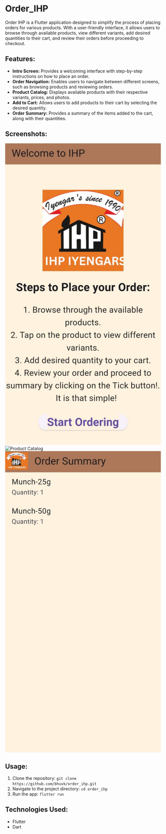 # Order_IHP

Order IHP is a Flutter application designed to simplify the process of placing orders for various products. With a user-friendly interface, it allows users to browse through available products, view different variants, add desired quantities to their cart, and review their orders before proceeding to checkout.

## Features:

- **Intro Screen:** Provides a welcoming interface with step-by-step instructions on how to place an order.
- **Order Navigation:** Enables users to navigate between different screens, such as browsing products and reviewing orders.
- **Product Catalog:** Displays available products with their respective variants, prices, and photos.
- **Add to Cart:** Allows users to add products to their cart by selecting the desired quantity.
- **Order Summary:** Provides a summary of the items added to the cart, along with their quantities.

## Screenshots:

![Intro Screen](screenshots/intro_screen.png)
![Product Catalog](screenshots/product_catalog.png)
![Order Summary](screenshots/order_summary.png)

## Usage:

1. Clone the repository: `git clone https://github.com/bhuvk/order_ihp.git`
2. Navigate to the project directory: `cd order_ihp`
3. Run the app: `flutter run`

## Technologies Used:

- Flutter
- Dart

